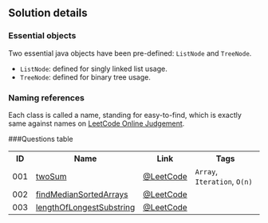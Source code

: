 Solution details
------------------
### Essential objects
Two essential java objects have been pre-defined: `ListNode` and `TreeNode`.

* `ListNode`: defined for singly linked list usage.
* `TreeNode`: defined for binary tree usage.

### Naming references
Each class is called a name, standing for easy-to-find, which is exactly same against names on [LeetCode Online Judgement][onlineJudgement].

###Questions table

<table>
  <tr>
    <th>ID</th><th>Name</th><th>Link</th><th>Tags</th>
  </tr>
  <tr>
    <td>001</td><td><a href="/src/twoSum.java">twoSum</a></td><td><a href="http://leetcode.com/onlinejudge#question_1">@LeetCode</a></td><td><code>Array</code>, <code>Iteration</code>, <code>O(n)</code></td>
  </tr>
  <tr>
    <td>002</td><td><a href="/src/findMedianSortedArrays.java">findMedianSortedArrays</a></td><td><a href="http://leetcode.com/onlinejudge#question_2">@LeetCode</a></td><td></td>
  </tr>
  <tr>
    <td>003</td><td><a href="/src/lengthOfLongestSubstring.java">lengthOfLongestSubstring</a></td><td><a href="http://leetcode.com/onlinejudge#question_3">@LeetCode</a></td><td></td>
  </tr>
</table>


[onlineJudgement]: http://leetcode.com/onlinejudge
[email]: mailto:dev.yongwen@gmail.com
[blogLink]: http://blog.heropotato.com/
